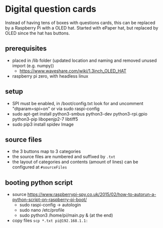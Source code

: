 # Digital question cards

Instead of having tens of boxes with questions cards, this can be replaced by a Raspberry Pi with a OLED hat. Started
with ePaper hat, but replaced by OLED since the hat has buttons.

## prerequisites

- placed in /lib folder (updated location and naming and removed unused import (e.g. numpy))
    - https://www.waveshare.com/wiki/1.3inch_OLED_HAT
- raspberry pi zero, with headless linux

## setup

- SPI must be enabled, in /boot/config.txt look for and uncomment "dtparam=spi=on"  or via sudo raspi-config
- sudo apt-get install python3-smbus python3-dev python3-rpi.gpio python3-pip libopenjp2-7 libtiff5
- sudo pip3 install spidev Image

## source files

- the 3 buttons map to 3 categories
- the source files are numbered and suffixed by `.txt`
- the layout of categories and contents (amount of lines) can be configured at `#sourceFiles`

## booting python script

- source https://www.raspberrypi-spy.co.uk/2015/02/how-to-autorun-a-python-script-on-raspberry-pi-boot/
    - sudo raspi-config -> autologin
    - sudo nano /etc/profile
    - sudo python3 /home/pi/main.py & (at the end)
- copy files `scp *.txt pi@192.168.1.1:`
